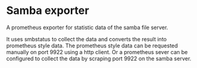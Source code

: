 # Samba exporter

A prometheus exporter for statistic data of the samba file server.

It uses smbstatus to collect the data and converts the result into prometheus style data.
The prometheus style data can be requested manually on port 9922 using a http client. Or a prometheus sever can be configured to collect the data by scraping port 9922 on the samba server.
